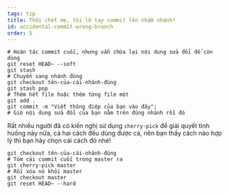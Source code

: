 ```yaml
---
tags: tip
title: Thôi chết mẹ, tôi lỡ tay commit lên nhầm nhánh!
id: accidental-commit-wrong-branch
order: 5
---
```


```git
# Hoàn tác commit cuối, nhưng vẫn chừa lại nội dung sửa đổi để còn dùng
git reset HEAD~ --soft
git stash
# Chuyển sang nhánh đúng
git checkout tên-của-cái-nhánh-đúng
git stash pop
# Thêm hết file hoặc thêm từng file một
git add .
git commit -m "Viết thông điệp của bạn vào đây";
# Giờ nội dung sửa đổi của bạn nằm trên đúng nhánh rồi đó
```

Rất nhiều người đã có kiến nghị sử dụng `cherry-pick` để giải quyết tình huống này nữa, cả hai cách đều dùng được cả, nên bạn thấy cách nào hợp lý thì bạn hãy chọn cái cách đó nhé!

```git
git checkout tên-của-cái-nhánh-đúng
# Tóm cái commit cuối trong master ra
git cherry-pick master
# Rồi xóa nó khỏi master
git checkout master
git reset HEAD~ --hard
```